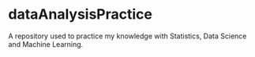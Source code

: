 # dataAnalysisPractice
A repository used to practice my knowledge with Statistics, Data Science and Machine Learning.

